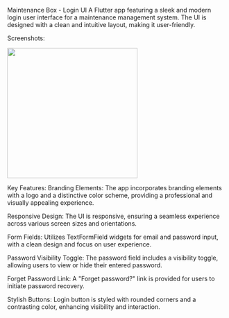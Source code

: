 Maintenance Box - Login UI
A Flutter app featuring a sleek and modern login user interface for a maintenance management system. The UI is designed with a clean and intuitive layout, making it user-friendly.


Screenshots:



<img src="https://github.com/Ajay-2022-Soft-Tech/M-Box-Login-UI-main/assets/113298640/75fa0dd1-f78e-4e62-b452-35fab6cc9c71" width="300" >

Key Features:
Branding Elements: The app incorporates branding elements with a logo and a distinctive color scheme, providing a professional and visually appealing experience.

Responsive Design: The UI is responsive, ensuring a seamless experience across various screen sizes and orientations.

Form Fields: Utilizes TextFormField widgets for email and password input, with a clean design and focus on user experience.

Password Visibility Toggle: The password field includes a visibility toggle, allowing users to view or hide their entered password.

Forget Password Link: A "Forget password?" link is provided for users to initiate password recovery.

Stylish Buttons: Login button is styled with rounded corners and a contrasting color, enhancing visibility and interaction.
